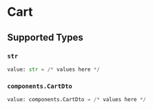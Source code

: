 # Cart


## Supported Types

### `str`

```python
value: str = /* values here */
```

### `components.CartDto`

```python
value: components.CartDto = /* values here */
```

